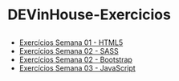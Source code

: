 # DEVinHouse-Exercicios
 ##
 <ul>
    <li><a href="https://github.com/edmilsondmx/Exercicios-Semena01" target="_blank">Exercícios Semana 01 - HTML5</a></li>
    <li><a href="https://github.com/edmilsondmx/Exercicios-Semana02" target="_blank">Exercícios Semana 02 - SASS</a></li>
    <li><a href="https://github.com/edmilsondmx/Exercicios2-Semana02" target="_blank">Exercícios Semana 02 - Bootstrap</a></li>
    <li><a href="https://github.com/edmilsondmx/DEVinHouse-Exercicios/tree/main/Exercicios-Semana03" target="_blank">Exercícios Semana 03 - JavaScript</a></li>
 </ul>